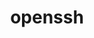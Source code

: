 ---
title: "openssh"
layout: cache
categories: [package, develop-2024-04-28]
meta: {"versions": ["9.7p1"], "compilers": ["apple-clang@=15.0.0", "cce@=15.0.1", "gcc@=10.3.0", "gcc@=11.4.0", "gcc@=7.5.0"], "oss": ["rhel8", "sle_hpc15", "ubuntu18.04", "ubuntu22.04", "ventura"], "platforms": ["darwin", "linux"], "targets": ["aarch64", "x86_64_v3", "x86_64_v4", "zen4"], "stacks": ["e4s-cray-rhel", "e4s-cray-sles", "ml-darwin-aarch64-mps", "ml-linux-x86_64-cuda", "radiuss", "root"], "num_specs": 5, "num_specs_by_stack": {"ml-linux-x86_64-cuda": 1, "root": 5, "ml-darwin-aarch64-mps": 1, "radiuss": 1, "e4s-cray-rhel": 1, "e4s-cray-sles": 1}}
spec_details: [{"hash": "zx5ibcsquh7y5marswd3cw4endxqihun", "compiler": "gcc@=11.4.0", "versions": ["9.7p1"], "os": "ubuntu22.04", "platform": "linux", "target": "x86_64_v3", "variants": ["build_system=autotools", "+gssapi"], "stacks": ["ml-linux-x86_64-cuda", "root"], "size": "-", "tarball": "https://binaries.spack.io/releases/develop-2024-04-28/build_cache/linux-ubuntu22.04-x86_64_v3/gcc-11.4.0/openssh-9.7p1/linux-ubuntu22.04-x86_64_v3-gcc-11.4.0-openssh-9.7p1-zx5ibcsquh7y5marswd3cw4endxqihun.spack"}, {"hash": "s2fs3pqk4xb4bg4ulqqde3a2ehpfuwii", "compiler": "apple-clang@=15.0.0", "versions": ["9.7p1"], "os": "ventura", "platform": "darwin", "target": "aarch64", "variants": ["build_system=autotools", "+gssapi", "patches=3505c58,d886b98"], "stacks": ["ml-darwin-aarch64-mps", "root"], "size": "-", "tarball": "https://binaries.spack.io/releases/develop-2024-04-28/build_cache/darwin-ventura-aarch64/apple-clang-15.0.0/openssh-9.7p1/darwin-ventura-aarch64-apple-clang-15.0.0-openssh-9.7p1-s2fs3pqk4xb4bg4ulqqde3a2ehpfuwii.spack"}, {"hash": "milygesvrrigdtsjv2rjeqqrpuj6nbgv", "compiler": "gcc@=7.5.0", "versions": ["9.7p1"], "os": "ubuntu18.04", "platform": "linux", "target": "x86_64_v3", "variants": ["build_system=autotools", "+gssapi"], "stacks": ["root", "radiuss"], "size": "-", "tarball": "https://binaries.spack.io/releases/develop-2024-04-28/build_cache/linux-ubuntu18.04-x86_64_v3/gcc-7.5.0/openssh-9.7p1/linux-ubuntu18.04-x86_64_v3-gcc-7.5.0-openssh-9.7p1-milygesvrrigdtsjv2rjeqqrpuj6nbgv.spack"}, {"hash": "5xbjs5rdcenhs5foyrkqykf3zn4yxdkc", "compiler": "cce@=15.0.1", "versions": ["9.7p1"], "os": "rhel8", "platform": "linux", "target": "zen4", "variants": ["build_system=autotools", "+gssapi"], "stacks": ["root", "e4s-cray-rhel"], "size": "-", "tarball": "https://binaries.spack.io/releases/develop-2024-04-28/build_cache/linux-rhel8-zen4/cce-15.0.1/openssh-9.7p1/linux-rhel8-zen4-cce-15.0.1-openssh-9.7p1-5xbjs5rdcenhs5foyrkqykf3zn4yxdkc.spack"}, {"hash": "vvrrxnguqhovq6hn4hg7pnpegr3ftlc6", "compiler": "gcc@=10.3.0", "versions": ["9.7p1"], "os": "sle_hpc15", "platform": "linux", "target": "x86_64_v4", "variants": ["build_system=autotools", "+gssapi"], "stacks": ["e4s-cray-sles", "root"], "size": "-", "tarball": "https://binaries.spack.io/releases/develop-2024-04-28/build_cache/linux-sle_hpc15-x86_64_v4/gcc-10.3.0/openssh-9.7p1/linux-sle_hpc15-x86_64_v4-gcc-10.3.0-openssh-9.7p1-vvrrxnguqhovq6hn4hg7pnpegr3ftlc6.spack"}]
---